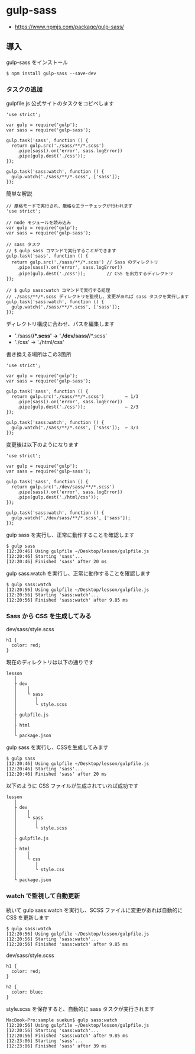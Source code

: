 # gulp-sass

- https://www.npmjs.com/package/gulp-sass/

## 導入

gulp-sass をインストール
```
$ npm install gulp-sass --save-dev
```

### タスクの追加

gulpfile.js 公式サイトのタスクをコピペします
```
'use strict';
 
var gulp = require('gulp');
var sass = require('gulp-sass');
 
gulp.task('sass', function () {
  return gulp.src('./sass/**/*.scss')
    .pipe(sass().on('error', sass.logError))
    .pipe(gulp.dest('./css'));
});
 
gulp.task('sass:watch', function () {
  gulp.watch('./sass/**/*.scss', ['sass']);
});
```

簡単な解説
```
// 厳格モードで実行され、厳格なエラーチェックが行われます
'use strict';

// node モジュールを読み込み
var gulp = require('gulp');
var sass = require('gulp-sass');

// sass タスク
// $ gulp sass コマンドで実行することができます
gulp.task('sass', function () {
  return gulp.src('./sass/**/*.scss') // Sass のディレクトリ
    .pipe(sass().on('error', sass.logError))
    .pipe(gulp.dest('./css'));        // CSS を出力するディレクトリ
});

// $ gulp sass:watch コマンドで実行する処理
// ./sass/**/*.scss ディレクトリを監視し、変更があれば sass タスクを実行します
gulp.task('sass:watch', function () {
  gulp.watch('./sass/**/*.scss', ['sass']);
});
```

ディレクトリ構成に合わせ、パスを編集します

- './sass/**/*.scss' → './dev/sass/**/*.scss'
- './css' → './html/css'


書き換える場所はこの3箇所
```
'use strict';
 
var gulp = require('gulp');
var sass = require('gulp-sass');
 
gulp.task('sass', function () {
  return gulp.src('./sass/**/*.scss')        ← 1/3
    .pipe(sass().on('error', sass.logError))
    .pipe(gulp.dest('./css'));               ← 2/3
});
 
gulp.task('sass:watch', function () {
  gulp.watch('./sass/**/*.scss', ['sass']);  ← 3/3
});
```

変更後は以下のようになります
```
'use strict';
 
var gulp = require('gulp');
var sass = require('gulp-sass');
 
gulp.task('sass', function () {
  return gulp.src('./dev/sass/**/*.scss')
    .pipe(sass().on('error', sass.logError))
    .pipe(gulp.dest('./html/css'));
});
 
gulp.task('sass:watch', function () {
  gulp.watch('./dev/sass/**/*.scss', ['sass']);
});
```

gulp sass を実行し、正常に動作することを確認します
```
$ gulp sass
[12:20:46] Using gulpfile ~/Desktop/lesson/gulpfile.js
[12:20:46] Starting 'sass'...
[12:20:46] Finished 'sass' after 20 ms
```

gulp sass:watch を実行し、正常に動作することを確認します
```
$ gulp sass:watch
[12:20:56] Using gulpfile ~/Desktop/lesson/gulpfile.js
[12:20:56] Starting 'sass:watch'...
[12:20:56] Finished 'sass:watch' after 9.85 ms
```

### Sass から CSS を生成してみる

dev/sass/style.scss
```
h1 {
  color: red;
}
```

現在のディレクトリは以下の通りです
```
lesson
   │ 
   ├ dev
   │    │
   │    └ sass
   │       │
   │       └ style.scss
   │
   ├ gulpfile.js
   │ 
   ├ html
   │ 
   └ package.json
```

gulp sass を実行し、CSSを生成してみます
```
$ gulp sass
[12:20:46] Using gulpfile ~/Desktop/lesson/gulpfile.js
[12:20:46] Starting 'sass'...
[12:20:46] Finished 'sass' after 20 ms
```

以下のように CSS ファイルが生成されていれば成功です
```
lesson
   │ 
   ├ dev
   │    │
   │    └ sass
   │       │
   │       └ style.scss
   │
   ├ gulpfile.js
   │ 
   ├ html
   │    │
   │    └ css
   │       │
   │       └ style.css
   │ 
   └ package.json
```

### watch で監視して自動更新

続いて gulp sass:watch を実行し、SCSS ファイルに変更があれば自動的に CSS を更新します
```
$ gulp sass:watch
[12:20:56] Using gulpfile ~/Desktop/lesson/gulpfile.js
[12:20:56] Starting 'sass:watch'...
[12:20:56] Finished 'sass:watch' after 9.85 ms
```

dev/sass/style.scss
```
h1 {
  color: red;
}

h2 {
  color: blue;
}
```

style.scss を保存すると、自動的に sass タスクが実行されます
```
MacBook-Pro:sample suekun$ gulp sass:watch
[12:20:56] Using gulpfile ~/Desktop/lesson/gulpfile.js
[12:20:56] Starting 'sass:watch'...
[12:20:56] Finished 'sass:watch' after 9.85 ms
[12:23:06] Starting 'sass'...
[12:23:06] Finished 'sass' after 39 ms
```






